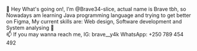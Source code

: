 👋 Hey What's going on!, I’m @Brave34-slice, actual name is Brave tbh, so Nowadays am learning Java programming language and trying to get better on Figma, My current skills are:
Web design, Software development and System analysing 💫  
📫 If you may wanna reach me,
IG: brave__y4k
WhatsApp: +250 789 454 492

<!---
Brave34-slice/Brave34-slice is a ✨ special ✨ repository because its `README.md` (this file) appears on your GitHub profile.
You can click the Preview link to take a look at your changes.
--->
